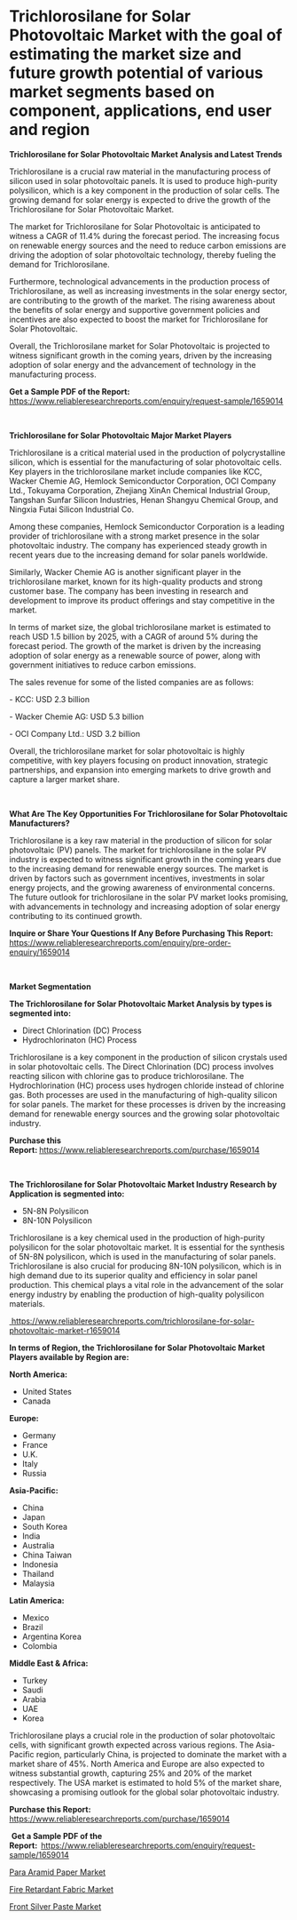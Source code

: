 <p><h1>Trichlorosilane for Solar Photovoltaic Market with the goal of estimating the market size and future growth potential of various market segments based on component, applications, end user and region</h1></p><p><strong>Trichlorosilane for Solar Photovoltaic Market Analysis and Latest Trends</strong></p>
<p><p>Trichlorosilane is a crucial raw material in the manufacturing process of silicon used in solar photovoltaic panels. It is used to produce high-purity polysilicon, which is a key component in the production of solar cells. The growing demand for solar energy is expected to drive the growth of the Trichlorosilane for Solar Photovoltaic Market.</p><p>The market for Trichlorosilane for Solar Photovoltaic is anticipated to witness a CAGR of 11.4% during the forecast period. The increasing focus on renewable energy sources and the need to reduce carbon emissions are driving the adoption of solar photovoltaic technology, thereby fueling the demand for Trichlorosilane.</p><p>Furthermore, technological advancements in the production process of Trichlorosilane, as well as increasing investments in the solar energy sector, are contributing to the growth of the market. The rising awareness about the benefits of solar energy and supportive government policies and incentives are also expected to boost the market for Trichlorosilane for Solar Photovoltaic.</p><p>Overall, the Trichlorosilane market for Solar Photovoltaic is projected to witness significant growth in the coming years, driven by the increasing adoption of solar energy and the advancement of technology in the manufacturing process.</p></p>
<p><strong>Get a Sample PDF of the Report:&nbsp;</strong> <a href="https://www.reliableresearchreports.com/enquiry/request-sample/1659014">https://www.reliableresearchreports.com/enquiry/request-sample/1659014</a></p>
<p>&nbsp;</p>
<p><strong>Trichlorosilane for Solar Photovoltaic Major Market Players</strong></p>
<p><p>Trichlorosilane is a critical material used in the production of polycrystalline silicon, which is essential for the manufacturing of solar photovoltaic cells. Key players in the trichlorosilane market include companies like KCC, Wacker Chemie AG, Hemlock Semiconductor Corporation, OCI Company Ltd., Tokuyama Corporation, Zhejiang XinAn Chemical Industrial Group, Tangshan Sunfar Silicon Industries, Henan Shangyu Chemical Group, and Ningxia Futai Silicon Industrial Co.</p><p>Among these companies, Hemlock Semiconductor Corporation is a leading provider of trichlorosilane with a strong market presence in the solar photovoltaic industry. The company has experienced steady growth in recent years due to the increasing demand for solar panels worldwide. </p><p>Similarly, Wacker Chemie AG is another significant player in the trichlorosilane market, known for its high-quality products and strong customer base. The company has been investing in research and development to improve its product offerings and stay competitive in the market.</p><p>In terms of market size, the global trichlorosilane market is estimated to reach USD 1.5 billion by 2025, with a CAGR of around 5% during the forecast period. The growth of the market is driven by the increasing adoption of solar energy as a renewable source of power, along with government initiatives to reduce carbon emissions.</p><p>The sales revenue for some of the listed companies are as follows: </p><p>- KCC: USD 2.3 billion</p><p>- Wacker Chemie AG: USD 5.3 billion</p><p>- OCI Company Ltd.: USD 3.2 billion</p><p>Overall, the trichlorosilane market for solar photovoltaic is highly competitive, with key players focusing on product innovation, strategic partnerships, and expansion into emerging markets to drive growth and capture a larger market share.</p></p>
<p>&nbsp;</p>
<p><strong>What Are The Key Opportunities For Trichlorosilane for Solar Photovoltaic Manufacturers?</strong></p>
<p><p>Trichlorosilane is a key raw material in the production of silicon for solar photovoltaic (PV) panels. The market for trichlorosilane in the solar PV industry is expected to witness significant growth in the coming years due to the increasing demand for renewable energy sources. The market is driven by factors such as government incentives, investments in solar energy projects, and the growing awareness of environmental concerns. The future outlook for trichlorosilane in the solar PV market looks promising, with advancements in technology and increasing adoption of solar energy contributing to its continued growth.</p></p>
<p><strong>Inquire or Share Your Questions If Any Before Purchasing This Report:</strong> <a href="https://www.reliableresearchreports.com/enquiry/pre-order-enquiry/1659014">https://www.reliableresearchreports.com/enquiry/pre-order-enquiry/1659014</a></p>
<p>&nbsp;</p>
<p><strong>Market Segmentation</strong></p>
<p><strong>The Trichlorosilane for Solar Photovoltaic Market Analysis by types is segmented into:</strong></p>
<p><ul><li>Direct Chlorination (DC) Process</li><li>Hydrochlorinaton (HC) Process</li></ul></p>
<p><p>Trichlorosilane is a key component in the production of silicon crystals used in solar photovoltaic cells. The Direct Chlorination (DC) process involves reacting silicon with chlorine gas to produce trichlorosilane. The Hydrochlorination (HC) process uses hydrogen chloride instead of chlorine gas. Both processes are used in the manufacturing of high-quality silicon for solar panels. The market for these processes is driven by the increasing demand for renewable energy sources and the growing solar photovoltaic industry.</p></p>
<p><strong>Purchase this Report:&nbsp;</strong><a href="https://www.reliableresearchreports.com/purchase/1659014">https://www.reliableresearchreports.com/purchase/1659014</a></p>
<p>&nbsp;</p>
<p><strong>The Trichlorosilane for Solar Photovoltaic Market Industry Research by Application is segmented into:</strong></p>
<p><ul><li>5N-8N Polysilicon</li><li>8N-10N Polysilicon</li></ul></p>
<p><p>Trichlorosilane is a key chemical used in the production of high-purity polysilicon for the solar photovoltaic market. It is essential for the synthesis of 5N-8N polysilicon, which is used in the manufacturing of solar panels. Trichlorosilane is also crucial for producing 8N-10N polysilicon, which is in high demand due to its superior quality and efficiency in solar panel production. This chemical plays a vital role in the advancement of the solar energy industry by enabling the production of high-quality polysilicon materials.</p></p>
<p><a href="https://www.reliableresearchreports.com/trichlorosilane-for-solar-photovoltaic-market-r1659014">&nbsp;https://www.reliableresearchreports.com/trichlorosilane-for-solar-photovoltaic-market-r1659014</a></p>
<p><strong>In terms of Region, the Trichlorosilane for Solar Photovoltaic Market Players available by Region are:</strong></p>
<p>
    <p> <strong> North America: </strong>
        <ul>
            <li>United States</li>
            <li>Canada</li>
        </ul>
        </p> 
    <p> <strong> Europe: </strong>
        <ul>
            <li>Germany</li>
            <li>France</li>
            <li>U.K.</li>
            <li>Italy</li>
            <li>Russia</li>
        </ul>
        </p> 
    <p> <strong> Asia-Pacific: </strong>
        <ul>
            <li>China</li>
            <li>Japan</li>
            <li>South Korea</li>
            <li>India</li>
            <li>Australia</li>
            <li>China Taiwan</li>
            <li>Indonesia</li>
            <li>Thailand</li>
            <li>Malaysia</li>
        </ul>
        </p> 
    <p> <strong> Latin America: </strong>
        <ul>
            <li>Mexico</li>
            <li>Brazil</li>
            <li>Argentina Korea</li>
            <li>Colombia</li>
        </ul>
        </p> 
    <p> <strong> Middle East & Africa: </strong>
        <ul>
            <li>Turkey</li>
            <li>Saudi</li>
            <li>Arabia</li>
            <li>UAE</li>
            <li>Korea</li>
        </ul>
    </p>
    </p>
<p><p>Trichlorosilane plays a crucial role in the production of solar photovoltaic cells, with significant growth expected across various regions. The Asia-Pacific region, particularly China, is projected to dominate the market with a market share of 45%. North America and Europe are also expected to witness substantial growth, capturing 25% and 20% of the market respectively. The USA market is estimated to hold 5% of the market share, showcasing a promising outlook for the global solar photovoltaic industry.</p></p>
<p><strong>Purchase this Report: </strong><a href="https://www.reliableresearchreports.com/purchase/1659014">https://www.reliableresearchreports.com/purchase/1659014</a></p>
<p>&nbsp;<strong>Get a Sample PDF of the Report:&nbsp;&nbsp;</strong><a href="https://www.reliableresearchreports.com/enquiry/request-sample/1659014">https://www.reliableresearchreports.com/enquiry/request-sample/1659014</a></p>
<p><strong></strong></p>
<p><p><a href="https://medium.com/@tedbrakus/para-aramid-paper-market-growth-outlook-from-2024-to-2031-and-it-is-projecting-at-5-cagr-with-249e77f66e47">Para Aramid Paper Market</a></p><p><a href="https://medium.com/@daveblock12/market-forecast-global-fire-retardant-fabric-trends-and-impact-analysis-2024-2031-by-522920c6fa66">Fire Retardant Fabric Market</a></p><p><a href="https://medium.com/@eliasman59/global-front-silver-paste-market-is-projected-to-grow-at-a-cagr-of-7-2-2a84998b99b3">Front Silver Paste Market</a></p></p>